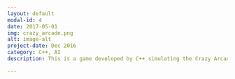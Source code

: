 ```yaml
---
layout: default
modal-id: 4
date: 2017-05-01
img: crazy_arcade.png
alt: image-alt
project-date: Dec 2016
category: C++, AI
description: This is a game developed by C++ simulating the Crazy Arcade. This game has three modes and two NPC. Player can put bomb to go ahead. <a href="https://github.com/yehan-xiao/UNNC-EVENT">Click to See More</a>.

---
```

